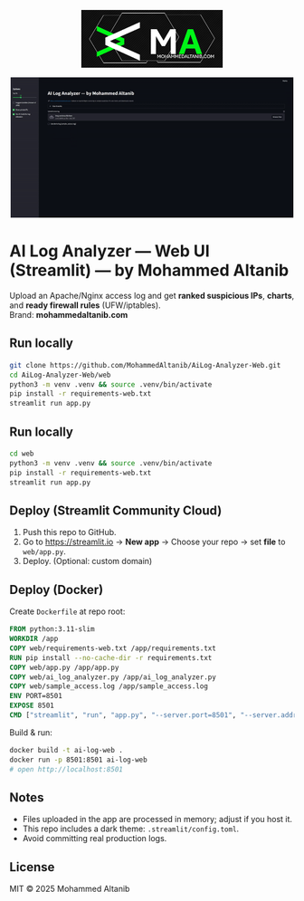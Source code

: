 <p align="center">
  <a href="https://mohammedaltanib.com">
    <img src="web/mylogo.png" alt="AI Log Analyzer Logo" width="250"/>
  </a>
</p>
<p align="center">
  <a href="https://mohammedaltanib.com">
    <img src="web/How.gif" alt="AI Log Analyzer Logo" width="500"/>
  </a>
</p>

# AI Log Analyzer — Web UI (Streamlit) — by Mohammed Altanib

Upload an Apache/Nginx access log and get **ranked suspicious IPs**, **charts**, and **ready firewall rules** (UFW/iptables).  
Brand: **mohammedaltanib.com**

## Run locally
```bash
git clone https://github.com/MohammedAltanib/AiLog-Analyzer-Web.git
cd AiLog-Analyzer-Web/web
python3 -m venv .venv && source .venv/bin/activate
pip install -r requirements-web.txt
streamlit run app.py
```

## Run locally
```bash
cd web
python3 -m venv .venv && source .venv/bin/activate
pip install -r requirements-web.txt
streamlit run app.py
```

## Deploy (Streamlit Community Cloud)
1. Push this repo to GitHub.
2. Go to https://streamlit.io → **New app** → Choose your repo → set **file** to `web/app.py`.
3. Deploy. (Optional: custom domain)

## Deploy (Docker)
Create `Dockerfile` at repo root:
```dockerfile
FROM python:3.11-slim
WORKDIR /app
COPY web/requirements-web.txt /app/requirements.txt
RUN pip install --no-cache-dir -r requirements.txt
COPY web/app.py /app/app.py
COPY web/ai_log_analyzer.py /app/ai_log_analyzer.py
COPY web/sample_access.log /app/sample_access.log
ENV PORT=8501
EXPOSE 8501
CMD ["streamlit", "run", "app.py", "--server.port=8501", "--server.address=0.0.0.0"]
```

Build & run:
```bash
docker build -t ai-log-web .
docker run -p 8501:8501 ai-log-web
# open http://localhost:8501
```

## Notes
- Files uploaded in the app are processed in memory; adjust if you host it.
- This repo includes a dark theme: `.streamlit/config.toml`.
- Avoid committing real production logs.

## License
MIT © 2025 Mohammed Altanib
